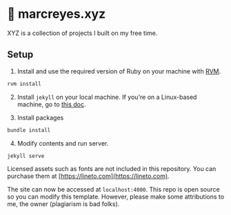 # 🚀 marcreyes.xyz

XYZ is a collection of projects I built on my free time.

## Setup
1. Install and use the required version of Ruby on your machine with [RVM](https://rvm.io/).
```sh
rvm install
```

2. Install `jekyll` on your local machine. If you're on a Linux-based machine, go to [this doc](https://jekyllrb.com/docs/installation/ubuntu/).

3. Install packages
```sh
bundle install
```

4. Modify contents and run server.
```sh
jekyll serve
```

Licensed assets such as fonts are not included in this repository. You can purchase them at [https://lineto.com](https://lineto.com).

The site can now be accessed at `localhost:4000`. This repo is open source so you can modify this template. However, please make some attributions to me, the owner (plagiarism is bad folks).